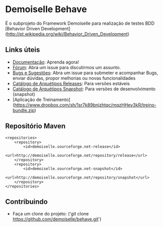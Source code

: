 # Demoiselle Behave

É o subprojeto do Framework Demoiselle para realização de testes BDD [Behavior Driven Development] (http://pt.wikipedia.org/wiki/Behavior_Driven_Development)

## Links úteis

* [Documentação](http://demoiselle.sourceforge.net/docs/components/behave/reference/lastversion/html/index.html): Aprenda agora!
* [Fórum](https://github.com/demoiselle/behave/issues): Abra um issue para discutirmos um assunto.
* [Bugs e Sugestões](https://github.com/demoiselle/behave/issues): Abra um issue para submeter e acompanhar Bugs, enviar dúvidas, propor melhorias ou novas funcionalidades
* [Catálogo de Arquétipos Releases](http://demoiselle.sourceforge.net/repository/archetype-catalog.xml): Para versões estáveis
* [Catálogo de Arquétipos Snapshot](http://demoiselle.sourceforge.net/repository/archetype-catalog-snapshot.xml): Para versões de desenvolvimento (snapshot)
* [Aplicação de Treinamento] (https://www.dropbox.com/sh/1sr7k89bnjzhtqc/mqzHHey3kR/treino-bundle.zip)

## Repositório Maven

	<repositories>
		<repository>
			<id>demoiselle.sourceforge.net-release</id>
			<url>http://demoiselle.sourceforge.net/repository/release</url>
		</repository>
		<repository>
			<id>demoiselle.sourceforge.net-snapshot</id>
			<url>http://demoiselle.sourceforge.net/repository/snapshot</url>
		</repository>
	</repositories>

## Contribuindo
 
* Faça um clone do projeto: ('git clone https://github.com/demoiselle/behave.git')